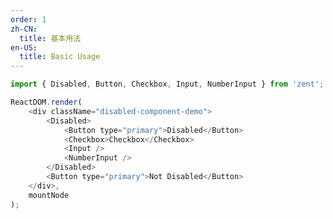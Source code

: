 ```yaml
---
order: 1
zh-CN:
  title: 基本用法
en-US:
  title: Basic Usage
---
```


```js
import { Disabled, Button, Checkbox, Input, NumberInput } from 'zent';

ReactDOM.render(
	<div className="disabled-component-demo">
		<Disabled>
			<Button type="primary">Disabled</Button>
			<Checkbox>Checkbox</Checkbox>
			<Input />
			<NumberInput />
		</Disabled>
		<Button type="primary">Not Disabled</Button>
	</div>,
	mountNode
);
```

<style>
.disabled-component-demo {
	display: inline-flex;
	flex-direction: column;
}

.disabled-component-demo > * {
	margin-bottom: 10px;
}
</style>
